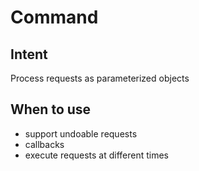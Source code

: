 # Command

## Intent

Process requests as parameterized objects

## When to use

- support undoable requests
- callbacks
- execute requests at different times